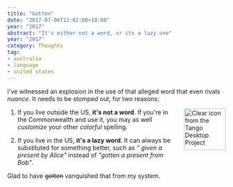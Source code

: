 ```yaml
---
title: "Gotten"
date: "2017-07-06T12:02:00+10:00"
year: "2017"
abstract: "It's either not a word, or its a lazy one"
year: "2017"
category: Thoughts
tag:
- australia
- language
- united states
---
```

I've witnessed an explosion in the use of that alleged word that even rivals *nuance*. It needs to be stomped out, for two reasons:

<p><img src="https://rubenerd.com/files/stock/tango-edit-clear.svg" alt="Clear icon from the Tango Desktop Project" style="width:96px; height:96px; float:right; margin:0 0 1em 1em" /></p>

1. If you live outside the US, **it's not a word**. If you're in the Commonwealth and use it, you may as well *customize* your other *colorful* spelling.

2. If you live in the US, **it's a lazy word**. It can always be substituted for something better, such as *" given a present by Alice"* instead of *"gotten a present from Bob"*.

Glad to have <del>gotten</del> vanquished that from my system.

